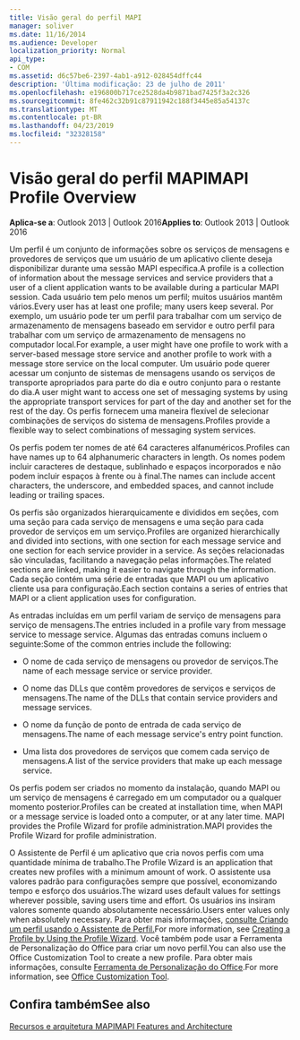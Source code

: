 ```yaml
---
title: Visão geral do perfil MAPI
manager: soliver
ms.date: 11/16/2014
ms.audience: Developer
localization_priority: Normal
api_type:
- COM
ms.assetid: d6c57be6-2397-4ab1-a912-028454dffc44
description: 'Última modificação: 23 de julho de 2011'
ms.openlocfilehash: e196800b717ce2528da4b9871bad7425f3a2c326
ms.sourcegitcommit: 8fe462c32b91c87911942c188f3445e85a54137c
ms.translationtype: MT
ms.contentlocale: pt-BR
ms.lasthandoff: 04/23/2019
ms.locfileid: "32328158"
---
```

# <a name="mapi-profile-overview"></a><span data-ttu-id="6d812-103">Visão geral do perfil MAPI</span><span class="sxs-lookup"><span data-stu-id="6d812-103">MAPI Profile Overview</span></span>

  
  
<span data-ttu-id="6d812-104">**Aplica-se a**: Outlook 2013 | Outlook 2016</span><span class="sxs-lookup"><span data-stu-id="6d812-104">**Applies to**: Outlook 2013 | Outlook 2016</span></span> 
  
<span data-ttu-id="6d812-105">Um perfil é um conjunto de informações sobre os serviços de mensagens e provedores de serviços que um usuário de um aplicativo cliente deseja disponibilizar durante uma sessão MAPI específica.</span><span class="sxs-lookup"><span data-stu-id="6d812-105">A profile is a collection of information about the message services and service providers that a user of a client application wants to be available during a particular MAPI session.</span></span> <span data-ttu-id="6d812-106">Cada usuário tem pelo menos um perfil; muitos usuários mantêm vários.</span><span class="sxs-lookup"><span data-stu-id="6d812-106">Every user has at least one profile; many users keep several.</span></span> <span data-ttu-id="6d812-107">Por exemplo, um usuário pode ter um perfil para trabalhar com um serviço de armazenamento de mensagens baseado em servidor e outro perfil para trabalhar com um serviço de armazenamento de mensagens no computador local.</span><span class="sxs-lookup"><span data-stu-id="6d812-107">For example, a user might have one profile to work with a server-based message store service and another profile to work with a message store service on the local computer.</span></span> <span data-ttu-id="6d812-108">Um usuário pode querer acessar um conjunto de sistemas de mensagens usando os serviços de transporte apropriados para parte do dia e outro conjunto para o restante do dia.</span><span class="sxs-lookup"><span data-stu-id="6d812-108">A user might want to access one set of messaging systems by using the appropriate transport services for part of the day and another set for the rest of the day.</span></span> <span data-ttu-id="6d812-109">Os perfis fornecem uma maneira flexível de selecionar combinações de serviços do sistema de mensagens.</span><span class="sxs-lookup"><span data-stu-id="6d812-109">Profiles provide a flexible way to select combinations of messaging system services.</span></span> 
  
<span data-ttu-id="6d812-110">Os perfis podem ter nomes de até 64 caracteres alfanuméricos.</span><span class="sxs-lookup"><span data-stu-id="6d812-110">Profiles can have names up to 64 alphanumeric characters in length.</span></span> <span data-ttu-id="6d812-111">Os nomes podem incluir caracteres de destaque, sublinhado e espaços incorporados e não podem incluir espaços à frente ou à final.</span><span class="sxs-lookup"><span data-stu-id="6d812-111">The names can include accent characters, the underscore, and embedded spaces, and cannot include leading or trailing spaces.</span></span> 
  
<span data-ttu-id="6d812-112">Os perfis são organizados hierarquicamente e divididos em seções, com uma seção para cada serviço de mensagens e uma seção para cada provedor de serviços em um serviço.</span><span class="sxs-lookup"><span data-stu-id="6d812-112">Profiles are organized hierarchically and divided into sections, with one section for each message service and one section for each service provider in a service.</span></span> <span data-ttu-id="6d812-113">As seções relacionadas são vinculadas, facilitando a navegação pelas informações.</span><span class="sxs-lookup"><span data-stu-id="6d812-113">The related sections are linked, making it easier to navigate through the information.</span></span> <span data-ttu-id="6d812-114">Cada seção contém uma série de entradas que MAPI ou um aplicativo cliente usa para configuração.</span><span class="sxs-lookup"><span data-stu-id="6d812-114">Each section contains a series of entries that MAPI or a client application uses for configuration.</span></span>
  
<span data-ttu-id="6d812-115">As entradas incluídas em um perfil variam de serviço de mensagens para serviço de mensagens.</span><span class="sxs-lookup"><span data-stu-id="6d812-115">The entries included in a profile vary from message service to message service.</span></span> <span data-ttu-id="6d812-116">Algumas das entradas comuns incluem o seguinte:</span><span class="sxs-lookup"><span data-stu-id="6d812-116">Some of the common entries include the following:</span></span>
  
- <span data-ttu-id="6d812-117">O nome de cada serviço de mensagens ou provedor de serviços.</span><span class="sxs-lookup"><span data-stu-id="6d812-117">The name of each message service or service provider.</span></span>
    
- <span data-ttu-id="6d812-118">O nome das DLLs que contêm provedores de serviços e serviços de mensagens.</span><span class="sxs-lookup"><span data-stu-id="6d812-118">The name of the DLLs that contain service providers and message services.</span></span>
    
- <span data-ttu-id="6d812-119">O nome da função de ponto de entrada de cada serviço de mensagens.</span><span class="sxs-lookup"><span data-stu-id="6d812-119">The name of each message service's entry point function.</span></span>
    
- <span data-ttu-id="6d812-120">Uma lista dos provedores de serviços que comem cada serviço de mensagens.</span><span class="sxs-lookup"><span data-stu-id="6d812-120">A list of the service providers that make up each message service.</span></span>
    
<span data-ttu-id="6d812-121">Os perfis podem ser criados no momento da instalação, quando MAPI ou um serviço de mensagens é carregado em um computador ou a qualquer momento posterior.</span><span class="sxs-lookup"><span data-stu-id="6d812-121">Profiles can be created at installation time, when MAPI or a message service is loaded onto a computer, or at any later time.</span></span> <span data-ttu-id="6d812-122">MAPI provides the Profile Wizard for profile administration.</span><span class="sxs-lookup"><span data-stu-id="6d812-122">MAPI provides the Profile Wizard for profile administration.</span></span> 
  
<span data-ttu-id="6d812-123">O Assistente de Perfil é um aplicativo que cria novos perfis com uma quantidade mínima de trabalho.</span><span class="sxs-lookup"><span data-stu-id="6d812-123">The Profile Wizard is an application that creates new profiles with a minimum amount of work.</span></span> <span data-ttu-id="6d812-124">O assistente usa valores padrão para configurações sempre que possível, economizando tempo e esforço dos usuários.</span><span class="sxs-lookup"><span data-stu-id="6d812-124">The wizard uses default values for settings wherever possible, saving users time and effort.</span></span> <span data-ttu-id="6d812-125">Os usuários ins insiram valores somente quando absolutamente necessário.</span><span class="sxs-lookup"><span data-stu-id="6d812-125">Users enter values only when absolutely necessary.</span></span> <span data-ttu-id="6d812-126">Para obter mais informações, [consulte Criando um perfil usando o Assistente de Perfil.](creating-a-profile-by-using-the-profile-wizard.md)</span><span class="sxs-lookup"><span data-stu-id="6d812-126">For more information, see [Creating a Profile by Using the Profile Wizard](creating-a-profile-by-using-the-profile-wizard.md).</span></span> <span data-ttu-id="6d812-127">Você também pode usar a Ferramenta de Personalização do Office para criar um novo perfil.</span><span class="sxs-lookup"><span data-stu-id="6d812-127">You can also use the Office Customization Tool to create a new profile.</span></span> <span data-ttu-id="6d812-128">Para obter mais informações, consulte [Ferramenta de Personalização do Office](https://go.microsoft.com/fwlink/?LinkId=123000).</span><span class="sxs-lookup"><span data-stu-id="6d812-128">For more information, see [Office Customization Tool](https://go.microsoft.com/fwlink/?LinkId=123000).</span></span>
  
## <a name="see-also"></a><span data-ttu-id="6d812-129">Confira também</span><span class="sxs-lookup"><span data-stu-id="6d812-129">See also</span></span>



[<span data-ttu-id="6d812-130">Recursos e arquitetura MAPI</span><span class="sxs-lookup"><span data-stu-id="6d812-130">MAPI Features and Architecture</span></span>](mapi-features-and-architecture.md)

